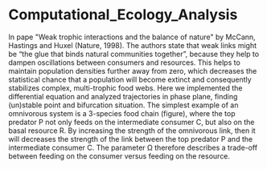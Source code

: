 # Computational_Ecology_Analysis
In pape "Weak trophic interactions and the balance of nature" by McCann, Hastings and Huxel (Nature, 1998). The authors state that weak links might be “the glue that binds natural communities together”, because they help to dampen oscillations between consumers and resources. This helps to maintain population densities further away from zero, which decreases the statistical chance that a population will become extinct and consequently stabilizes complex, multi-trophic food webs. 
Here we implemented the differential equation and analyzed trajectories in phase plane, finding (un)stable point and bifurcation situation.
The simplest example of an omnivorous system is a 3-species food chain (figure), where the top predator P not only feeds on the intermediate consumer C, but also on the basal
resource R. By increasing the strength of the omnivorous link, then it will decreases the strength of the link between the top predator P and the intermediate consumer C. The parameter Ω therefore describes a trade-off between feeding on the consumer versus feeding on the resource.
